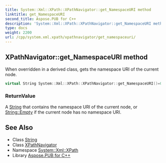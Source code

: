 ```yaml
---
title: System::Xml::XPath::XPathNavigator::get_NamespaceURI method
linktitle: get_NamespaceURI
second_title: Aspose.PUB for C++
description: 'System::Xml::XPath::XPathNavigator::get_NamespaceURI method. When overridden in a derived class, gets the namespace URI of the current node in C++.'
type: docs
weight: 2200
url: /cpp/system.xml.xpath/xpathnavigator/get_namespaceuri/
---
```

## XPathNavigator::get_NamespaceURI method


When overridden in a derived class, gets the namespace URI of the current node.

```cpp
virtual String System::Xml::XPath::XPathNavigator::get_NamespaceURI()=0
```


### ReturnValue

A [String](../../../system/string/) that contains the namespace URI of the current node, or [String::Empty](../../../system/string/empty/) if the current node has no namespace URI.

## See Also

* Class [String](../../../system/string/)
* Class [XPathNavigator](../)
* Namespace [System::Xml::XPath](../../)
* Library [Aspose.PUB for C++](../../../)
